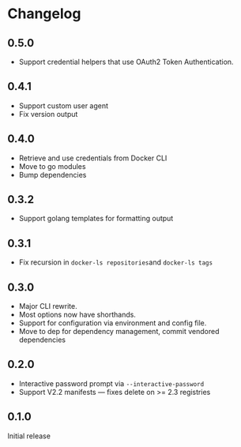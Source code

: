 # Changelog

## 0.5.0

  * Support credential helpers that use OAuth2 Token Authentication.

## 0.4.1

  * Support custom user agent
  * Fix version output

## 0.4.0

  * Retrieve and use credentials from Docker CLI
  * Move to go modules
  * Bump dependencies

## 0.3.2

  * Support golang templates for formatting output

## 0.3.1

  * Fix recursion in `docker-ls repositories`and `docker-ls tags`

## 0.3.0

  * Major CLI rewrite.
  * Most options now have shorthands.
  * Support for configuration via environment and config file.
  * Move to dep for dependency management, commit vendored dependencies

## 0.2.0

 * Interactive password prompt via `--interactive-password`
 * Support V2.2 manifests &mdash; fixes delete on >= 2.3 registries

## 0.1.0

Initial release
